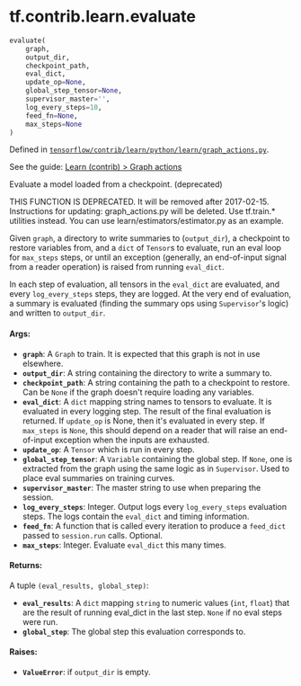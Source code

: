 <div itemscope itemtype="http://developers.google.com/ReferenceObject">
<meta itemprop="name" content="tf.contrib.learn.evaluate" />
</div>

# tf.contrib.learn.evaluate

``` python
evaluate(
    graph,
    output_dir,
    checkpoint_path,
    eval_dict,
    update_op=None,
    global_step_tensor=None,
    supervisor_master='',
    log_every_steps=10,
    feed_fn=None,
    max_steps=None
)
```



Defined in [`tensorflow/contrib/learn/python/learn/graph_actions.py`](https://www.tensorflow.org/code/tensorflow/contrib/learn/python/learn/graph_actions.py).

See the guide: [Learn (contrib) > Graph actions](../../../../../api_guides/python/contrib.learn.md#Graph_actions)

Evaluate a model loaded from a checkpoint. (deprecated)

THIS FUNCTION IS DEPRECATED. It will be removed after 2017-02-15.
Instructions for updating:
graph_actions.py will be deleted. Use tf.train.* utilities instead. You can use learn/estimators/estimator.py as an example.

Given `graph`, a directory to write summaries to (`output_dir`), a checkpoint
to restore variables from, and a `dict` of `Tensor`s to evaluate, run an eval
loop for `max_steps` steps, or until an exception (generally, an
end-of-input signal from a reader operation) is raised from running
`eval_dict`.

In each step of evaluation, all tensors in the `eval_dict` are evaluated, and
every `log_every_steps` steps, they are logged. At the very end of evaluation,
a summary is evaluated (finding the summary ops using `Supervisor`'s logic)
and written to `output_dir`.

#### Args:

* <b>`graph`</b>: A `Graph` to train. It is expected that this graph is not in use
    elsewhere.
* <b>`output_dir`</b>: A string containing the directory to write a summary to.
* <b>`checkpoint_path`</b>: A string containing the path to a checkpoint to restore.
    Can be `None` if the graph doesn't require loading any variables.
* <b>`eval_dict`</b>: A `dict` mapping string names to tensors to evaluate. It is
    evaluated in every logging step. The result of the final evaluation is
    returned. If `update_op` is None, then it's evaluated in every step. If
    `max_steps` is `None`, this should depend on a reader that will raise an
    end-of-input exception when the inputs are exhausted.
* <b>`update_op`</b>: A `Tensor` which is run in every step.
* <b>`global_step_tensor`</b>: A `Variable` containing the global step. If `None`,
    one is extracted from the graph using the same logic as in `Supervisor`.
    Used to place eval summaries on training curves.
* <b>`supervisor_master`</b>: The master string to use when preparing the session.
* <b>`log_every_steps`</b>: Integer. Output logs every `log_every_steps` evaluation
    steps. The logs contain the `eval_dict` and timing information.
* <b>`feed_fn`</b>: A function that is called every iteration to produce a `feed_dict`
    passed to `session.run` calls. Optional.
* <b>`max_steps`</b>: Integer. Evaluate `eval_dict` this many times.


#### Returns:

A tuple `(eval_results, global_step)`:
* <b>`eval_results`</b>: A `dict` mapping `string` to numeric values (`int`, `float`)
    that are the result of running eval_dict in the last step. `None` if no
    eval steps were run.
* <b>`global_step`</b>: The global step this evaluation corresponds to.


#### Raises:

* <b>`ValueError`</b>: if `output_dir` is empty.